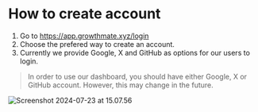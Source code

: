 # How to create account


1. Go to <a href="https://app.growthmate.xyz/login" target="_blank">https://app.growthmate.xyz/login</a>
2. Choose the prefered way to create an account.
3. Currently we provide Google, X and GitHub as options for our users to login. 

> In order to use our dashboard, you should have either Google, X or GitHub account. However, this may change in the future.
> 

![Screenshot 2024-07-23 at 15.07.56](https://hackmd.io/_uploads/HJLLimT_C.png)
